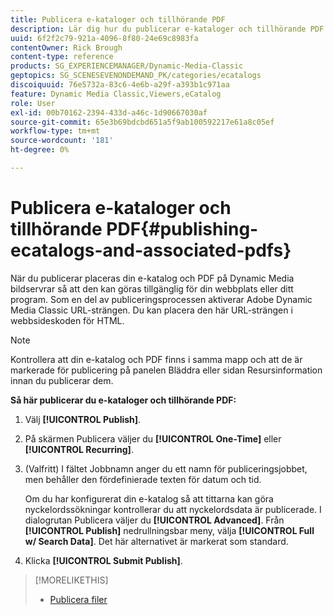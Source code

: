 ```yaml
---
title: Publicera e-kataloger och tillhörande PDF
description: Lär dig hur du publicerar e-kataloger och tillhörande PDF från Adobe Dynamic Media Classic.
uuid: 6f2f2c79-921a-4096-8f80-24e69c8983fa
contentOwner: Rick Brough
content-type: reference
products: SG_EXPERIENCEMANAGER/Dynamic-Media-Classic
geptopics: SG_SCENESEVENONDEMAND_PK/categories/ecatalogs
discoiquuid: 76e5732a-83c6-4e6b-a29f-a393b1c971aa
feature: Dynamic Media Classic,Viewers,eCatalog
role: User
exl-id: 00b70162-2394-433d-a46c-1d90667030af
source-git-commit: 65e3b69bdcbd651a5f9ab100592217e61a8c05ef
workflow-type: tm+mt
source-wordcount: '181'
ht-degree: 0%

---
```


# Publicera e-kataloger och tillhörande PDF{#publishing-ecatalogs-and-associated-pdfs}

När du publicerar placeras din e-katalog och PDF på Dynamic Media bildservrar så att den kan göras tillgänglig för din webbplats eller ditt program. Som en del av publiceringsprocessen aktiverar Adobe Dynamic Media Classic URL-strängen. Du kan placera den här URL-strängen i webbsideskoden för HTML.

>[!NOTE]
>
>Kontrollera att din e-katalog och PDF finns i samma mapp och att de är markerade för publicering på panelen Bläddra eller sidan Resursinformation innan du publicerar dem.

**Så här publicerar du e-kataloger och tillhörande PDF:**

1. Välj **[!UICONTROL Publish]**.
1. På skärmen Publicera väljer du **[!UICONTROL One-Time]** eller **[!UICONTROL Recurring]**.
1. (Valfritt) I fältet Jobbnamn anger du ett namn för publiceringsjobbet, men behåller den fördefinierade texten för datum och tid.

   Om du har konfigurerat din e-katalog så att tittarna kan göra nyckelordssökningar kontrollerar du att nyckelordsdata är publicerade. I dialogrutan Publicera väljer du **[!UICONTROL Advanced]**. Från **[!UICONTROL Publish]** nedrullningsbar meny, välja **[!UICONTROL Full w/ Search Data]**. Det här alternativet är markerat som standard.

1. Klicka **[!UICONTROL Submit Publish]**.

>[!MORELIKETHIS]
>
>* [Publicera filer](publishing-files.md)


